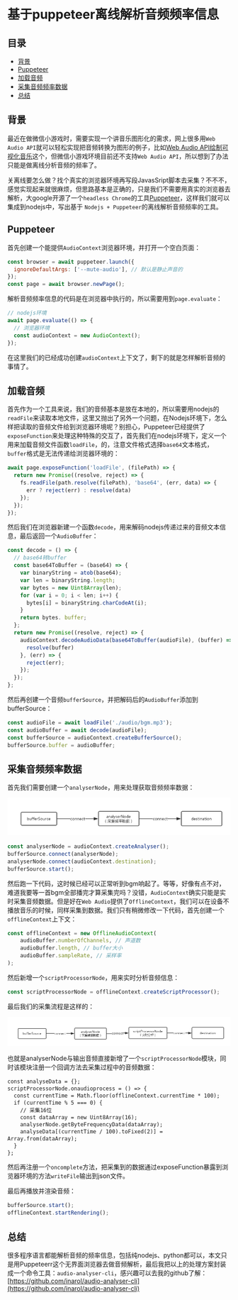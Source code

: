 # 基于puppeteer离线解析音频频率信息

## 目录

* [背景](#背景)
* [Puppeteer](#puppeteer)
* [加载音频](#加载音频)
* [采集音频频率数据](#采集音频频率数据)
* [总结](#总结)

## 背景

最近在做微信小游戏时，需要实现一个讲音乐图形化的需求，网上很多用`Web Audio API`就可以轻松实现把音频转换为图形的例子，比如[Web Audio API绘制可视化音乐](https://www.chunqiuyiyu.com/2017/04/draw-visual-music-with-web-audio-api.html)这个，但微信小游戏环境目前还不支持`Web Audio API`，所以想到了办法只能是做离线分析音频的频率了。  

关离线要怎么做？找个真实的浏览器环境再写段JavasSript脚本去采集？不不不，感觉实现起来就很麻烦，但思路基本是正确的，只是我们不需要用真实的浏览器去解析，大google开源了一个`headless Chrome`的工具[Puppeteer](https://github.com/GoogleChrome/puppeteer)，这样我们就可以集成到nodejs中，写出基于 `Nodejs + Puppeteer`的离线解析音频频率的工具。

## Puppeteer

首先创建一个能提供`AudioContext`浏览器环境，并打开一个空白页面：

```js
const browser = await puppeteer.launch({
  ignoreDefaultArgs: ['--mute-audio'], // 默认是静止声音的
});
const page = await browser.newPage();
```

解析音频频率信息的代码是在浏览器中执行的，所以需要用到`page.evaluate`：

```js
// nodejs环境
await page.evaluate(() => {
  // 浏览器环境
  const audioContext = new AudioContext();
});
```

在这里我们的已经成功创建`audioContext`上下文了，剩下的就是怎样解析音频的事情了。

## 加载音频

首先作为一个工具来说，我们的音频基本是放在本地的，所以需要用nodejs的`readFile`来读取本地文件，这里又抛出了另外一个问题，在Nodejs环境下，怎么样把读取的音频文件给到浏览器环境呢？别担心，Puppeteer已经提供了`exposeFunction`来处理这种特殊的交互了，首先我们在nodejs环境下，定义一个用来加载音频文件函数`loadFile`，的，注意文件格式选择`base64`文本格式，`buffer`格式是无法传递给浏览器环境的：

```js
await page.exposeFunction('loadFile', (filePath) => {
  return new Promise((resolve, reject) => {
    fs.readFile(path.resolve(filePath), 'base64', (err, data) => {
      err ? reject(err) : resolve(data)
    });
  });
});
```

然后我们在浏览器新建一个函数`decode`，用来解码nodejs传递过来的音频文本信息，最后返回一个`AudioBuffer`：

```js
const decode = () => {
  // base64转buffer
  const base64ToBuffer = (base64) => {
    var binaryString = atob(base64);
    var len = binaryString.length;
    var bytes = new Uint8Array(len);
    for (var i = 0; i < len; i++) {
      bytes[i] = binaryString.charCodeAt(i);
    }
    return bytes. buffer;
  };
  return new Promise((resolve, reject) => {
    audioContext.decodeAudioData(base64ToBuffer(audioFile), (buffer) => {
      resolve(buffer)
    }, (err) => {
      reject(err);
    });
  });
};
```

然后再创建一个音频`bufferSource`，并把解码后的`AudioBuffer`添加到bufferSource：

```js
const audioFile = await loadFile('./audio/bgm.mp3');
const audioBuffer = await decode(audioFile);
const bufferSource = audioContext.createBufferSource();
bufferSource.buffer = audioBuffer;
```

## 采集音频频率数据

首先我们需要创建一个`analyserNode`，用来处理获取音频频率数据：

![](./img/audio_analyser-1.png)

```js
const analyserNode = audioContext.createAnalyser();
bufferSource.connect(analyserNode);
analyserNode.connect(audioContext.destination);
bufferSource.start();
```
然后跑一下代码，这时候已经可以正常听到bgm响起了。等等，好像有点不对，难道我要等一首bgm全部播完才算采集完吗？没错，`AudioContext`确实只能是实时采集音频数据。但是好在`Web Audio`提供了`OfflineContext`，我们可以在设备不播放音乐的时候，同样采集到数据。我们只有稍微修改一下代码，首先创建一个`offlineContext`上下文：

```js
const offlineContext = new OfflineAudioContext(
    audioBuffer.numberOfChannels, // 声道数
    audioBuffer.length, // buffer大小
    audioBuffer.sampleRate, // 采样率
);
```

然后新增一个`scriptProcessorNode`，用来实时分析音频信息：

```js
const scriptProcessorNode = offlineContext.createScriptProcessor();
```

最后我们的采集流程是这样的：

![](./img/audio_analyser-2.png)

也就是analyserNode与输出音频直接新增了一个`scriptProcessorNode`模块，同时该模块注册一个回调方法去采集过程中的音频数据：

```
const analyseData = {};
scriptProcessorNode.onaudioprocess = () => {
  const currentTime = Math.floor(offlineContext.currentTime * 100);
  if (currentTime % 5 === 0) {
    // 采集16位
    const dataArray = new Uint8Array(16);
    analyserNode.getByteFrequencyData(dataArray);
    analyseData[(currentTime / 100).toFixed(2)] = Array.from(dataArray);
  }
};
```

然后再注册一个`oncomplete`方法，把采集到的数据通过exposeFunction暴露到浏览器环境的方法`writeFile`输出到json文件。

最后再播放并渲染音频：

```js
bufferSource.start();
offlineContext.startRendering();
```

## 总结

很多程序语言都能解析音频的频率信息，包括纯nodejs、python都可以，本文只是用Puppeteerr这个无界面浏览器去做音频解析，最后我把以上的处理方案封装成一个命令工具：`audio-analyser-cli`，感兴趣可以去我的github了解：[https://github.com/inarol/audio-analyser-cli](https://github.com/inarol/audio-analyser-cli)